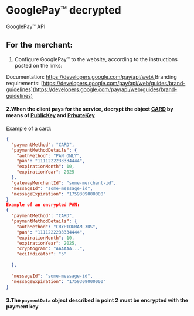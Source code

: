 # GooglePay™ decrypted

GooglePay™ API

## For the merchant:

1. Configure GooglePay™ to the website, according to the instructions posted on the links:

Documentation: [https://developers.google.com/pay/api/web\
](https://developers.google.com/pay/api/web)Branding requirements: [https://developers.google.com/pay/api/web/guides/brand-guidelines](https://developers.google.com/pay/api/web/guides/brand-guidelines)

#### 2.When the client pays for the service, decrypt the object [CARD](https://developers.google.com/pay/api/web/guides/resources/payment-data-cryptography?hl=ru#card) by means of [PublicKey](https://developers.google.com/pay/api/web/guides/resources/payment-data-cryptography?hl=ru#step-two) and [PrivateKey](https://developers.google.com/pay/api/web/guides/resources/payment-data-cryptography?hl=ru#step-three)

Example of a card:

```json
{
  "paymentMethod": "CARD",
  "paymentMethodDetails": {
    "authMethod": "PAN_ONLY",
    "pan": "1111222233334444",
    "expirationMonth": 10,
    "expirationYear": 2025
  },
  "gatewayMerchantId": "some-merchant-id",
  "messageId": "some-message-id",
  "messageExpiration": "1759309000000"
}
Example of an encrypted PAN:
{
  "paymentMethod": "CARD",
  "paymentMethodDetails": {
    "authMethod": "CRYPTOGRAM_3DS",
    "pan": "1111222233334444",
    "expirationMonth": 10,
    "expirationYear": 2025,
    "cryptogram": "AAAAAA...",
    "eciIndicator": "5"
   
  },
 
  "messageId": "some-message-id",
  "messageExpiration": "1759309000000"
}
```

#### 3.The `paymentData` object described in point 2 must be encrypted with the payment key
